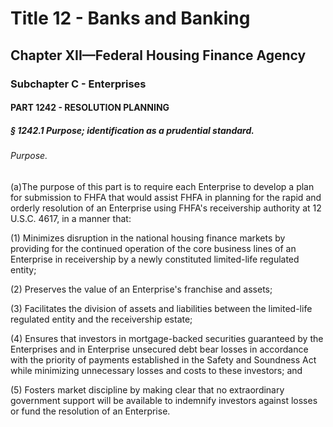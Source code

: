 
# Title 12 - Banks and Banking
## Chapter XII—Federal Housing Finance Agency
### Subchapter C - Enterprises
#### PART 1242 - RESOLUTION PLANNING
##### § 1242.1 Purpose; identification as a prudential standard.
###### Purpose.

(a)The purpose of this part is to require each Enterprise to develop a plan for submission to FHFA that would assist FHFA in planning for the rapid and orderly resolution of an Enterprise using FHFA's receivership authority at 12 U.S.C. 4617, in a manner that:

(1) Minimizes disruption in the national housing finance markets by providing for the continued operation of the core business lines of an Enterprise in receivership by a newly constituted limited-life regulated entity;

(2) Preserves the value of an Enterprise's franchise and assets;

(3) Facilitates the division of assets and liabilities between the limited-life regulated entity and the receivership estate;

(4) Ensures that investors in mortgage-backed securities guaranteed by the Enterprises and in Enterprise unsecured debt bear losses in accordance with the priority of payments established in the Safety and Soundness Act while minimizing unnecessary losses and costs to these investors; and

(5) Fosters market discipline by making clear that no extraordinary government support will be available to indemnify investors against losses or fund the resolution of an Enterprise.
